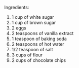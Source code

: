 Ingredients:

1. 1 cup of white sugar
2. 1 cup of brown sugar
3. 2 eggs
4. 2 teaspoons of vanilla extract
5. 1 teaspoon of baking soda
6. 2 teaspoons of hot water
7. 1/2 teaspoon of salt
8. 3 cups of flour
9. 2 cups of chocolate chips